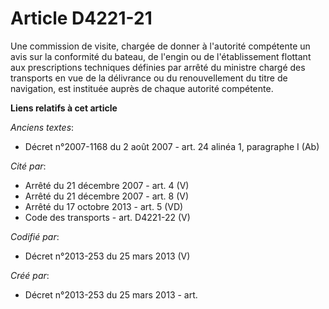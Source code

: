 # Article D4221-21

Une commission de visite, chargée de donner à l'autorité compétente un avis sur la conformité du bateau, de l'engin ou de
l'établissement flottant aux prescriptions techniques définies par arrêté du ministre chargé des transports en vue de la
délivrance ou du renouvellement du titre de navigation, est instituée auprès de chaque autorité compétente.

**Liens relatifs à cet article**

_Anciens textes_:

  - Décret n°2007-1168 du 2 août 2007 - art. 24 alinéa 1, paragraphe I (Ab)

_Cité par_:

  - Arrêté du 21 décembre 2007 - art. 4 (V)
  - Arrêté du 21 décembre 2007 - art. 8 (V)
  - Arrêté du 17 octobre 2013 - art. 5 (VD)
  - Code des transports - art. D4221-22 (V)

_Codifié par_:

  - Décret n°2013-253 du 25 mars 2013 (V)

_Créé par_:

  - Décret n°2013-253 du 25 mars 2013 - art.

